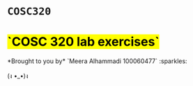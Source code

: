 # `COSC320`
<h1><mark>`COSC 320 lab exercises`<br></mark> </h1>
*Brought to you by* `Meera Alhammadi 100060477` :sparkles:
<br> <br>
(ง •_•)ง
